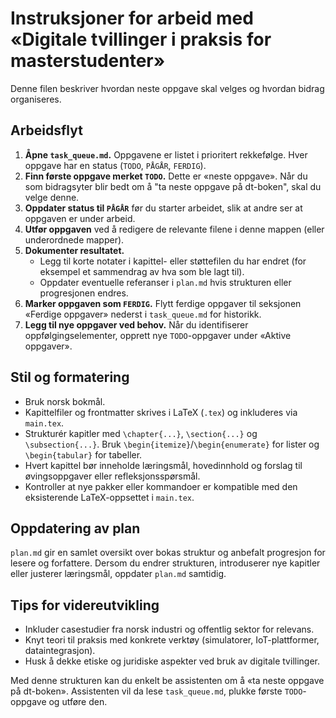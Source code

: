 # Instruksjoner for arbeid med «Digitale tvillinger i praksis for masterstudenter»

Denne filen beskriver hvordan neste oppgave skal velges og hvordan bidrag organiseres.

## Arbeidsflyt

1. **Åpne `task_queue.md`.** Oppgavene er listet i prioritert rekkefølge. Hver oppgave har en status (`TODO`, `PÅGÅR`, `FERDIG`).
2. **Finn første oppgave merket `TODO`.** Dette er «neste oppgave». Når du som bidragsyter blir bedt om å "ta neste oppgave på dt-boken", skal du velge denne.
3. **Oppdater status til `PÅGÅR`** før du starter arbeidet, slik at andre ser at oppgaven er under arbeid.
4. **Utfør oppgaven** ved å redigere de relevante filene i denne mappen (eller underordnede mapper).
5. **Dokumenter resultatet.**
   - Legg til korte notater i kapittel- eller støttefilen du har endret (for eksempel et sammendrag av hva som ble lagt til).
   - Oppdater eventuelle referanser i `plan.md` hvis strukturen eller progresjonen endres.
6. **Marker oppgaven som `FERDIG`.** Flytt ferdige oppgaver til seksjonen «Ferdige oppgaver» nederst i `task_queue.md` for historikk.
7. **Legg til nye oppgaver ved behov.** Når du identifiserer oppfølgingselementer, opprett nye `TODO`-oppgaver under «Aktive oppgaver».

## Stil og formatering

- Bruk norsk bokmål.
- Kapittelfiler og frontmatter skrives i LaTeX (`.tex`) og inkluderes via `main.tex`.
- Strukturér kapitler med `\chapter{...}`, `\section{...}` og `\subsection{...}`. Bruk `\begin{itemize}`/`\begin{enumerate}` for lister og `\begin{tabular}` for tabeller.
- Hvert kapittel bør inneholde læringsmål, hovedinnhold og forslag til øvingsoppgaver eller refleksjonsspørsmål.
- Kontroller at nye pakker eller kommandoer er kompatible med den eksisterende LaTeX-oppsettet i `main.tex`.

## Oppdatering av plan

`plan.md` gir en samlet oversikt over bokas struktur og anbefalt progresjon for lesere og forfattere. Dersom du endrer strukturen, introduserer nye kapitler eller justerer læringsmål, oppdater `plan.md` samtidig.

## Tips for videreutvikling

- Inkluder casestudier fra norsk industri og offentlig sektor for relevans.
- Knyt teori til praksis med konkrete verktøy (simulatorer, IoT-plattformer, dataintegrasjon).
- Husk å dekke etiske og juridiske aspekter ved bruk av digitale tvillinger.

Med denne strukturen kan du enkelt be assistenten om å «ta neste oppgave på dt-boken». Assistenten vil da lese `task_queue.md`, plukke første `TODO`-oppgave og utføre den.
